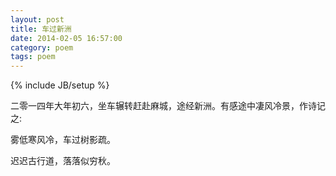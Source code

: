 ```yaml
---
layout: post
title: 车过新洲
date: 2014-02-05 16:57:00
category: poem
tags: poem
---
```

{% include JB/setup %}

二零一四年大年初六，坐车辗转赶赴麻城，途经新洲。有感途中凄风冷景，作诗记之:

雾低寒风冷，车过树影疏。

迟迟古行道，落落似穷秋。